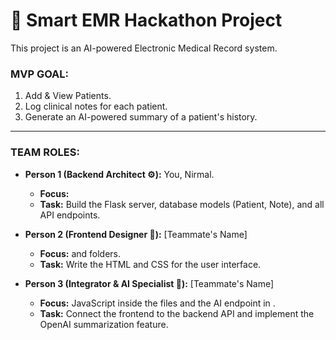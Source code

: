 # 🚀 Smart EMR Hackathon Project

This project is an AI-powered Electronic Medical Record system.

### MVP GOAL:
1.  Add & View Patients.
2.  Log clinical notes for each patient.
3.  Generate an AI-powered summary of a patient's history.

---

### TEAM ROLES:

* **Person 1 (Backend Architect ⚙️):** You, Nirmal.
    * **Focus:** 
    * **Task:** Build the Flask server, database models (Patient, Note), and all API endpoints.

* **Person 2 (Frontend Designer 🎨):** [Teammate's Name]
    * **Focus:**  and  folders.
    * **Task:** Write the HTML and CSS for the user interface.

* **Person 3 (Integrator & AI Specialist 🔌):** [Teammate's Name]
    * **Focus:** JavaScript inside the  files and the AI endpoint in .
    * **Task:** Connect the frontend to the backend API and implement the OpenAI summarization feature.
